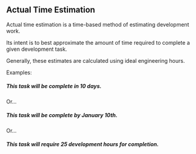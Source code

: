 ## Actual Time Estimation
<!-- The article goes here, in GitHub-flavored Markdown. Feel free to add YouTube videos, images, and CodePen/JSBin embeds  -->

Actual time estimation is a time-based method of estimating development work.  

Its intent is to best approximate the amount of time required to complete a given development task. 

Generally, these estimates are calculated using ideal engineering hours. 

Examples: 
##### This task will be complete in 10 days. 

Or… 
##### This task will be complete by January 10th. 

Or… 
##### This task will require 25 development hours for completion.
